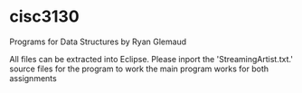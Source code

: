 # cisc3130

Programs for Data Structures by Ryan Glemaud

All files can be extracted into Eclipse.
Please inport the 'StreamingArtist.txt.' source files for the program to work
the main program works for both assignments
